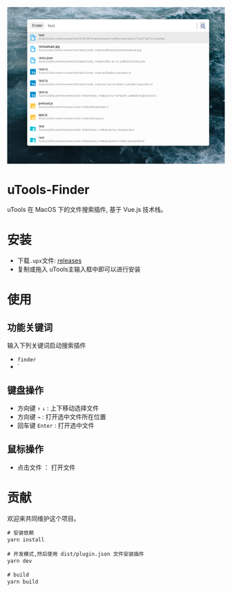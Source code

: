 <div align=center>
<img src="https://raw.githubusercontent.com/jae-jae/uTools-Finder/master/app/screenshot.png"/>
</div>

# uTools-Finder
uTools 在 MacOS 下的文件搜索插件, 基于 Vue.js 技术栈。

# 安装

- 下载`.upx`文件: [releases](https://github.com/jae-jae/uTools-Finder/releases)
- 复制或拖入 uTools主输入框中即可以进行安装

# 使用

## 功能关键词
输入下列关键词启动搜索插件
- `finder`
- \`

## 键盘操作

- 方向键 `↑` `↓` : 上下移动选择文件
- 方向键 `→` : 打开选中文件所在位置
- 回车键 `Enter` : 打开选中文件

## 鼠标操作

- 点击文件 ： 打开文件

# 贡献
欢迎来共同维护这个项目。
```shell
# 安装依赖
yarn install

# 开发模式,然后使用 dist/plugin.json 文件安装插件
yarn dev

# build
yarn build
```
